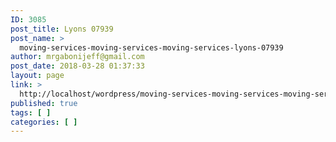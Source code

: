 ```yaml
---
ID: 3085
post_title: Lyons 07939
post_name: >
  moving-services-moving-services-moving-services-lyons-07939
author: mrgabonijeff@gmail.com
post_date: 2018-03-28 01:37:33
layout: page
link: >
  http://localhost/wordpress/moving-services-moving-services-moving-services-lyons-07939/
published: true
tags: [ ]
categories: [ ]
---
```

